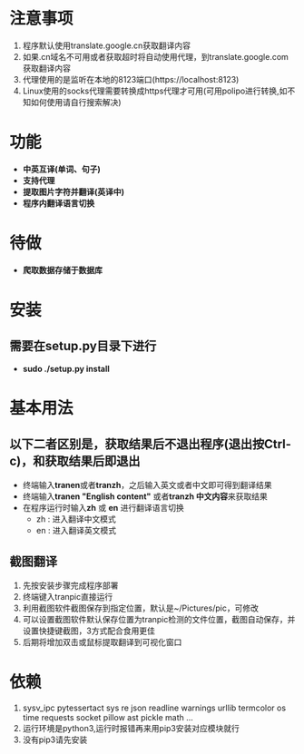 # 注意事项
1. 程序默认使用translate.google.cn获取翻译内容
2. 如果.cn域名不可用或者获取超时将自动使用代理，到translate.google.com获取翻译内容
3. 代理使用的是监听在本地的8123端口(https://localhost:8123)
4. Linux使用的socks代理需要转换成https代理才可用(可用polipo进行转换,如不知如何使用请自行搜索解决)

# 功能
* **中英互译(单词、句子)**
* **支持代理**
* **提取图片字符并翻译(英译中)**
* **程序内翻译语言切换**

# 待做
* **爬取数据存储于数据库**

# 安装
## 需要在setup.py目录下进行
* **sudo ./setup.py install**

# 基本用法
## 以下二者区别是，获取结果后不退出程序(退出按Ctrl-c)，和获取结果后即退出
* 终端输入**tranen**或者**tranzh**，之后输入英文或者中文即可得到翻译结果
* 终端输入**tranen "English content"** 或者**tranzh 中文内容**来获取结果
* 在程序运行时输入**zh** 或 **en** 进行翻译语言切换 
   * zh : 进入翻译中文模式
   * en : 进入翻译英文模式


## 截图翻译
1. 先按安装步骤完成程序部署
2. 终端键入tranpic直接运行
3. 利用截图软件截图保存到指定位置，默认是~/Pictures/pic，可修改
4. 可以设置截图软件默认保存位置为tranpic检测的文件位置，截图自动保存，并设置快捷键截图，3方式配合食用更佳
5. 后期将增加双击或鼠标提取翻译到可视化窗口

# 依赖
1. sysv_ipc pytessertact sys re json readline warnings urllib termcolor os time requests socket pillow ast pickle math ...
2. 运行环境是python3,运行时报错再来用pip3安装对应模块就行
3. 没有pip3请先安装
